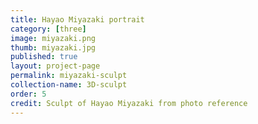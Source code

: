 ```yaml
---
title: Hayao Miyazaki portrait
category: [three]
image: miyazaki.png
thumb: miyazaki.jpg
published: true
layout: project-page
permalink: miyazaki-sculpt
collection-name: 3D-sculpt
order: 5
credit: Sculpt of Hayao Miyazaki from photo reference
---
```


